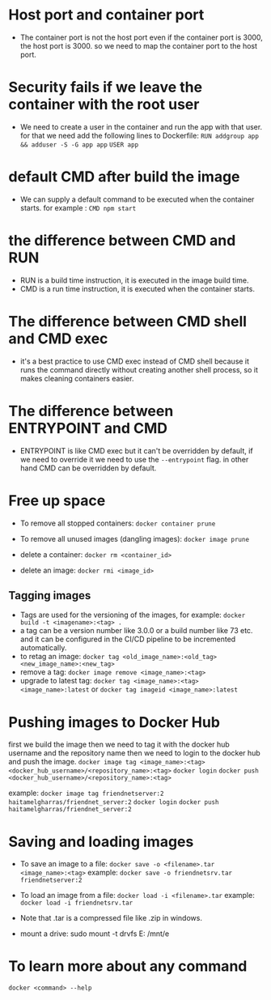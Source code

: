 # Host port and container port
- The container port is not the host port even if the container port is 3000, the host port is 3000. so we need to map the container port to the host port.

# Security fails if we leave the container with the root user
- We need to create a user in the container and run the app with that user.
for that we need add the following lines to Dockerfile:
`RUN addgroup app && adduser -S -G app app`
`USER app`

# default CMD after build the image
- We can supply a default command to be executed when the container starts. for example :
`CMD npm start`

# the difference between CMD and RUN
- RUN is a build time instruction, it is executed in the image build time.
- CMD is a run time instruction, it is executed when the container starts.

# The difference between CMD shell and CMD exec
- it's a best practice to use CMD exec instead of CMD shell because it runs the command directly without creating another shell process, so it makes cleaning containers easier.

# The difference between ENTRYPOINT and CMD
- ENTRYPOINT is like CMD exec but it can't be overridden by default, if we need to override it we need to use the `--entrypoint` flag. in other hand CMD can be overridden by default.


# Free up space
- To remove all stopped containers:
`docker container prune`

- To remove all unused images (dangling images):
`docker image prune`

- delete a container:
`docker rm <container_id>`

- delete an image:
`docker rmi <image_id>`

## Tagging images
- Tags are used for the versioning of the images, for example:
`docker build -t <imagename>:<tag> .`
- a tag can be a version number like 3.0.0 or a build number like 73 etc. and it can be configured in the CI/CD pipeline to be incremented automatically.
- to retag an image: 
`docker tag <old_image_name>:<old_tag> <new_image_name>:<new_tag>`
- remove a tag:
`docker image remove <image_name>:<tag>`
- upgrade to latest tag:
`docker tag <image_name>:<tag> <image_name>:latest` or `docker tag imageid <image_name>:latest`


# Pushing images to Docker Hub
first we build the image then we need to tag it with the docker hub username and the repository name then we need to login to the docker hub and push the image.
`docker image tag <image_name>:<tag> <docker_hub_username>/<repository_name>:<tag>`
`docker login`
`docker push <docker_hub_username>/<repository_name>:<tag>`

example:
`docker image tag friendnetserver:2 haitamelgharras/friendnet_server:2`
`docker login`
`docker push haitamelgharras/friendnet_server:2`

# Saving and loading images
- To save an image to a file:
`docker save -o <filename>.tar <image_name>:<tag>`
example:
`docker save -o friendnetsrv.tar friendnetserver:2`
- To load an image from a file:
`docker load -i <filename>.tar`
example:
`docker load -i friendnetsrv.tar`
- Note that .tar is a compressed file like .zip in windows.

- mount a drive:
sudo mount -t drvfs E: /mnt/e

# To learn more about any command
`docker <command> --help`



